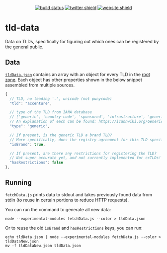 <p align="center">
    <a href="https://github.com/Cobertos/tld-data/actions" target="_blank"><img alt="build status" src="https://github.com/Cobertos/tld-data/workflows/Fetch%20Data/badge.svg"></a>
    <a href="https://twitter.com/cobertos" target="_blank"><img alt="twitter shield" src="https://img.shields.io/badge/twitter-%40cobertos-0084b4.svg"></a>
    <a href="https://cobertos.com" target="_blank"><img alt="website shield" src="https://img.shields.io/badge/website-cobertos.com-888888.svg"></a>
</p>

# tld-data

Data on TLDs, specifically for figuring out which ones can be registered by the general public.

## Data

[`tldData.json`](tldData.json) contains an array with an object for every TLD in the [root zone](http://www.internic.net/domain/root.zone). Each object has other properties shown in the below snippet assembled from multiple sources.

```javascript
{
  // TLD, no leading '.', unicode (not punycode)
  "tld": "accenture",

  // type of the TLD from IANA database
  // ['generic', 'country-code', 'sponsored', 'infrastructure', 'generic-restricted', 'test']
  // An explanation of each can be found: https://icannwiki.org/Generic_top-level_domain
  "type": "generic",

  // If present, is the generic TLD a brand TLD?
  // More specifically, does the registry agreement for this TLD specify "Specification 13"
  "isBrand": true,

  // If present, are there any restrictions for registering the TLD?
  // Not super accurate yet, and not currently implemented for ccTLDs!
  "hasRestrictions": false
},
```

## Running

`fetchData.js` prints data to stdout and takes previously found data from stdin (to reuse in certain portions to reduce HTTP requests).

You can run the command to generate all new data:

`node --experimental-modules fetchData.js --color > tldData.json`

Or to reuse the old `isBrand` and `hasRestrictions` keys, you can run:

```
echo tldData.json | node --experimental-modules fetchData.js --color > tldDataNew.json
mv -f tldDataNew.json tldData.json
```
